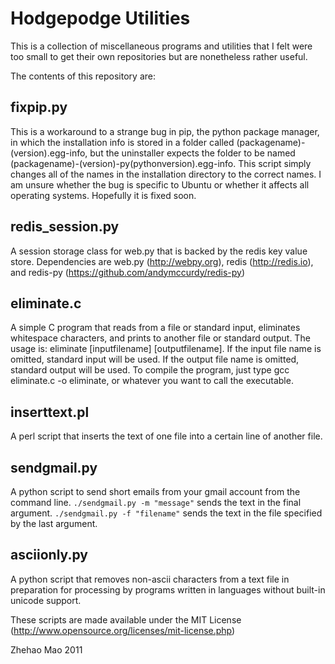 # Hodgepodge Utilities

This is a collection of miscellaneous programs and utilities that I felt were
too small to get their own repositories but are nonetheless rather useful.

The contents of this repository are:

## fixpip.py

This is a workaround to a strange bug in pip, the python package manager, in
which the installation info is stored in a folder called 
(packagename)-(version).egg-info, but the uninstaller expects the folder to be
named (packagename)-(version)-py(pythonversion).egg-info. This script simply
changes all of the names in the installation directory to the correct names.
I am unsure whether the bug is specific to Ubuntu or whether it affects all 
operating systems. Hopefully it is fixed soon.

## redis_session.py

A session storage class for web.py that is backed by the redis key value store.
Dependencies are web.py (http://webpy.org), redis (http://redis.io), and 
redis-py (https://github.com/andymccurdy/redis-py)

## eliminate.c

A simple C program that reads from a file or standard input, eliminates 
whitespace characters, and prints to another file or standard output. 
The usage is: eliminate [inputfilename] [outputfilename].
If the input file name is omitted, standard input will be used. If the output
file name is omitted, standard output will be used. To compile the program,
just type gcc eliminate.c -o eliminate, or whatever you want to call the 
executable.

## inserttext.pl

A perl script that inserts the text of one file into a certain line of another 
file.

## sendgmail.py

A python script to send short emails from your gmail account from the command 
line. `./sendgmail.py -m "message"` sends the text in the final argument. 
`./sendgmail.py -f "filename"` sends the text in the file specified by the last
argument.

## asciionly.py

A python script that removes non-ascii characters from a text file in 
preparation for processing by programs written in languages without built-in
unicode support.

These scripts are made available under the MIT License 
(http://www.opensource.org/licenses/mit-license.php)

<copyright holder> Zhehao Mao
<year> 2011
